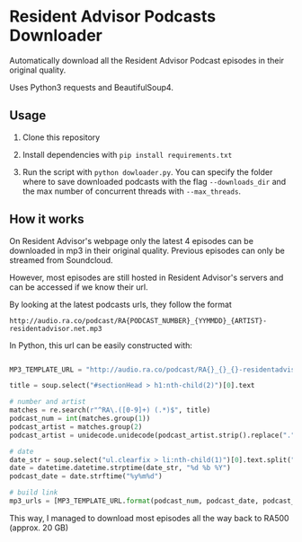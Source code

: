 # Resident Advisor Podcasts Downloader
Automatically download all the Resident Advisor Podcast episodes in their original quality.

Uses Python3 requests and BeautifulSoup4.

## Usage
1. Clone this repository

2. Install dependencies with ```pip install requirements.txt```

3.  Run the script with ```python dowloader.py```.
You can specify the folder where to save downloaded podcasts with the flag ```--downloads_dir``` and the max number of concurrent threads with ```--max_threads```.

## How it works
On Resident Advisor's webpage only the latest 4 episodes can be downloaded in mp3 in their original quality. Previous episodes can only be streamed from Soundcloud.

However, most episodes are still hosted in Resident Advisor's servers and can be accessed if we know their url. 

By looking at the latest podcasts urls, they follow the format

```
http://audio.ra.co/podcast/RA{PODCAST_NUMBER}_{YYMMDD}_{ARTIST}-residentadvisor.net.mp3
```

In Python, this url can be easily constructed with:

```python

MP3_TEMPLATE_URL = "http://audio.ra.co/podcast/RA{}_{}_{}-residentadvisor.net.mp3"

title = soup.select("#sectionHead > h1:nth-child(2)")[0].text  

# number and artist
matches = re.search(r"^RA\.([0-9]+) (.*)$", title)
podcast_num = int(matches.group(1))
podcast_artist = matches.group(2)
podcast_artist = unidecode.unidecode(podcast_artist.strip().replace(".", "").replace(" ", "-"))

# date
date_str = soup.select("ul.clearfix > li:nth-child(1)")[0].text.split("/")[1]
date = datetime.datetime.strptime(date_str, "%d %b %Y")
podcast_date = date.strftime("%y%m%d")

# build link
mp3_urls = [MP3_TEMPLATE_URL.format(podcast_num, podcast_date, podcast_artist)]
```

This way, I managed to download most episodes all the way back to RA500 (approx. 20 GB)